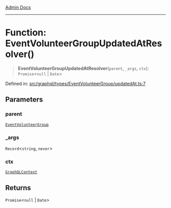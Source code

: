 [Admin Docs](/)

***

# Function: EventVolunteerGroupUpdatedAtResolver()

> **EventVolunteerGroupUpdatedAtResolver**(`parent`, `_args`, `ctx`): `Promise`\<`null` \| `Date`\>

Defined in: [src/graphql/types/EventVolunteerGroup/updatedAt.ts:7](https://github.com/Sourya07/talawa-api/blob/ead7a48e0174153214ee7311f8b242ee1c1a12ca/src/graphql/types/EventVolunteerGroup/updatedAt.ts#L7)

## Parameters

### parent

[`EventVolunteerGroup`](../../EventVolunteerGroup/type-aliases/EventVolunteerGroup.md)

### \_args

`Record`\<`string`, `never`\>

### ctx

[`GraphQLContext`](../../../../context/type-aliases/GraphQLContext.md)

## Returns

`Promise`\<`null` \| `Date`\>
